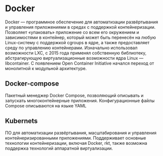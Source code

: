 # Docker

Docker — программное обеспечение для автоматизации развёртывания и управления приложениями в средах с поддержкой контейнеризации. Позволяет «упаковать» приложение со всем его окружением и зависимостями в контейнер, который может быть перенесён на любую Linux-систему с поддержкой cgroups в ядре, а также предоставляет среду по управлению контейнерами. Изначально использовал возможности LXC, с 2015 года применял собственную библиотеку, абстрагирующую виртуализационные возможности ядра Linux — libcontainer. С появлением Open Container Initiative начался переход от монолитной к модульной архитектуре.

## Docker-compose

Пакетный менеджер Docker Compose, позволяющий описывать и запускать многоконтейнерные приложения. Конфигурационные файлы Compose описываются на языке YAML

## Kubernets

ПО для автоматизации развёртывания, масштабирования и управления контейнеризированными приложениями. Поддерживает основные технологии контейнеризации, включая Docker, rkt, также возможна поддержка технологий аппаратной виртуализации.